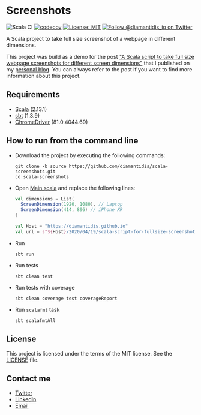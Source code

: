 # Screenshots

![Scala CI](https://github.com/diamantidis/scala-screenshots/workflows/Scala%20CI/badge.svg)
[![codecov](https://codecov.io/gh/diamantidis/scala-screenshots/branch/develop/graph/badge.svg)](https://codecov.io/gh/diamantidis/scala-screenshots)
[![License: MIT](https://img.shields.io/badge/License-MIT-blue.svg)](https://opensource.org/licenses/MIT)
[![Follow @diamantidis_io on Twitter](https://img.shields.io/twitter/follow/diamantidis_io.svg?logo=twitter&style=flat&color=blue)](https://twitter.com/diamantidis_io)


A Scala project to take full size screenshot of a webpage in different dimensions.

This project was build as a demo for the post ["A Scala script to take full size webpage screenshots for different screen dimensions"] that I published on my [personal blog].
You can always refer to the post if you want to find more information about this project. 

## Requirements
* [Scala] (2.13.1)
* [sbt] (1.3.9)
* [ChromeDriver] (81.0.4044.69)
 
## How to run from the command line
* Download the project by executing the following commands:
    ```shell script
    git clone -b source https://github.com/diamantidis/scala-screenshots.git
    cd scala-screenshots
    ```
* Open [Main.scala] and replace the following lines:
    ```scala
    val dimensions = List(
      ScreenDimension(1920, 1080), // Laptop
      ScreenDimension(414, 896) // iPhone XR
    )
    
    val Host = "https://diamantidis.github.io"
    val url = s"${Host}/2020/04/19/scala-script-for-fullsize-screenshots-for-different-screen-dimensions"
    ```
* Run 
    ```shell script
    sbt run
    ```
* Run tests
    ```shell script
    sbt clean test
    ```
* Run tests with coverage
    ```shell script
    sbt clean coverage test coverageReport
    ```
* Run `scalafmt` task
    ```shell script
    sbt scalafmtAll
    ```

## License

This project is licensed under the terms of the MIT license. See the [LICENSE] file.

## Contact me

* [Twitter]
* [LinkedIn]
* [Email]


["A Scala script to take full size webpage screenshots for different screen dimensions"]: https://diamantidis.github.io/2020/04/19/scala-script-for-fullsize-screenshots-for-different-screen-dimensions
[personal blog]: https://diamantidis.github.io/
[Scala]: https://www.scala-lang.org/
[sbt]: https://www.scala-sbt.org/
[ChromeDriver]: https://sites.google.com/a/chromium.org/chromedriver/

[Main.scala]: src/main/scala/Main.scala
[LICENSE]: LICENSE

[Twitter]: https://twitter.com/diamantidis_io
[LinkedIn]: http://linkedin.com/in/ioannis-diamantidis
[Email]: mailto:diamantidis@outlook.com